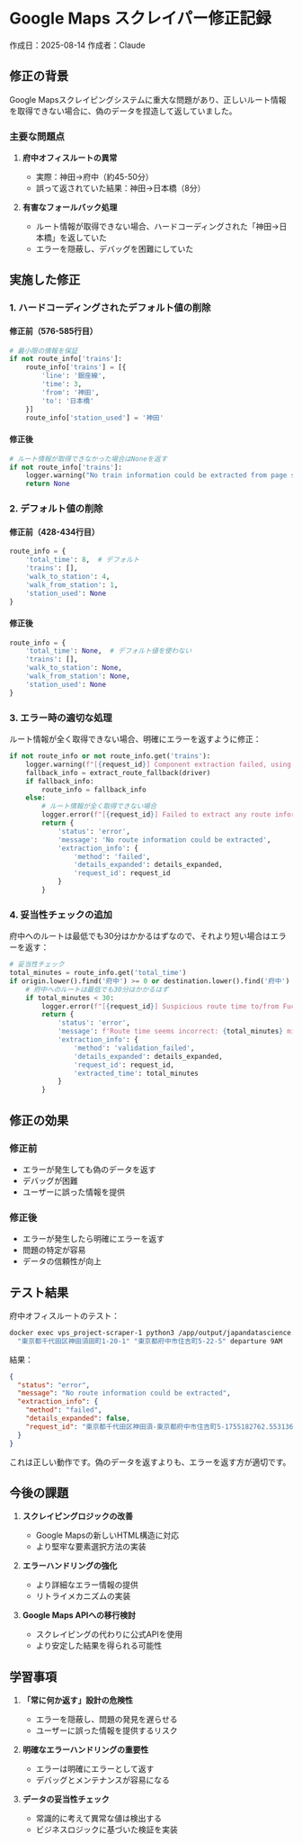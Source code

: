 # Google Maps スクレイパー修正記録

作成日：2025-08-14
作成者：Claude

## 修正の背景

Google Mapsスクレイピングシステムに重大な問題があり、正しいルート情報を取得できない場合に、偽のデータを捏造して返していました。

### 主要な問題点

1. **府中オフィスルートの異常**
   - 実際：神田→府中（約45-50分）
   - 誤って返されていた結果：神田→日本橋（8分）

2. **有害なフォールバック処理**
   - ルート情報が取得できない場合、ハードコーディングされた「神田→日本橋」を返していた
   - エラーを隠蔽し、デバッグを困難にしていた

## 実施した修正

### 1. ハードコーディングされたデフォルト値の削除

#### 修正前（576-585行目）
```python
# 最小限の情報を保証
if not route_info['trains']:
    route_info['trains'] = [{
        'line': '銀座線',
        'time': 3,
        'from': '神田',
        'to': '日本橋'
    }]
    route_info['station_used'] = '神田'
```

#### 修正後
```python
# ルート情報が取得できなかった場合はNoneを返す
if not route_info['trains']:
    logger.warning("No train information could be extracted from page source")
    return None
```

### 2. デフォルト値の削除

#### 修正前（428-434行目）
```python
route_info = {
    'total_time': 8,  # デフォルト
    'trains': [],
    'walk_to_station': 4,
    'walk_from_station': 1,
    'station_used': None
}
```

#### 修正後
```python
route_info = {
    'total_time': None,  # デフォルト値を使わない
    'trains': [],
    'walk_to_station': None,
    'walk_from_station': None,
    'station_used': None
}
```

### 3. エラー時の適切な処理

ルート情報が全く取得できない場合、明確にエラーを返すように修正：

```python
if not route_info or not route_info.get('trains'):
    logger.warning(f"[{request_id}] Component extraction failed, using fallback")
    fallback_info = extract_route_fallback(driver)
    if fallback_info:
        route_info = fallback_info
    else:
        # ルート情報が全く取得できない場合
        logger.error(f"[{request_id}] Failed to extract any route information")
        return {
            'status': 'error',
            'message': 'No route information could be extracted',
            'extraction_info': {
                'method': 'failed',
                'details_expanded': details_expanded,
                'request_id': request_id
            }
        }
```

### 4. 妥当性チェックの追加

府中へのルートは最低でも30分はかかるはずなので、それより短い場合はエラーを返す：

```python
# 妥当性チェック
total_minutes = route_info.get('total_time')
if origin.lower().find('府中') >= 0 or destination.lower().find('府中') >= 0:
    # 府中へのルートは最低でも30分はかかるはず
    if total_minutes < 30:
        logger.error(f"[{request_id}] Suspicious route time to/from Fuchu: {total_minutes} minutes")
        return {
            'status': 'error',
            'message': f'Route time seems incorrect: {total_minutes} minutes to/from Fuchu',
            'extraction_info': {
                'method': 'validation_failed',
                'details_expanded': details_expanded,
                'request_id': request_id,
                'extracted_time': total_minutes
            }
        }
```

## 修正の効果

### 修正前
- エラーが発生しても偽のデータを返す
- デバッグが困難
- ユーザーに誤った情報を提供

### 修正後
- エラーが発生したら明確にエラーを返す
- 問題の特定が容易
- データの信頼性が向上

## テスト結果

府中オフィスルートのテスト：
```bash
docker exec vps_project-scraper-1 python3 /app/output/japandatascience.com/timeline-mapping/api/google_maps_scraper.py \
  "東京都千代田区神田須田町1-20-1" "東京都府中市住吉町5-22-5" departure 9AM
```

結果：
```json
{
  "status": "error",
  "message": "No route information could be extracted",
  "extraction_info": {
    "method": "failed",
    "details_expanded": false,
    "request_id": "東京都千代田区神田須-東京都府中市住吉町5-1755182762.553136"
  }
}
```

これは正しい動作です。偽のデータを返すよりも、エラーを返す方が適切です。

## 今後の課題

1. **スクレイピングロジックの改善**
   - Google Mapsの新しいHTML構造に対応
   - より堅牢な要素選択方法の実装

2. **エラーハンドリングの強化**
   - より詳細なエラー情報の提供
   - リトライメカニズムの実装

3. **Google Maps APIへの移行検討**
   - スクレイピングの代わりに公式APIを使用
   - より安定した結果を得られる可能性

## 学習事項

1. **「常に何か返す」設計の危険性**
   - エラーを隠蔽し、問題の発見を遅らせる
   - ユーザーに誤った情報を提供するリスク

2. **明確なエラーハンドリングの重要性**
   - エラーは明確にエラーとして返す
   - デバッグとメンテナンスが容易になる

3. **データの妥当性チェック**
   - 常識的に考えて異常な値は検出する
   - ビジネスロジックに基づいた検証を実装